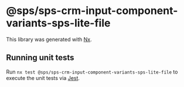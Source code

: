 # @sps/sps-crm-input-component-variants-sps-lite-file

This library was generated with [Nx](https://nx.dev).

## Running unit tests

Run `nx test @sps/sps-crm-input-component-variants-sps-lite-file` to execute the unit tests via [Jest](https://jestjs.io).
